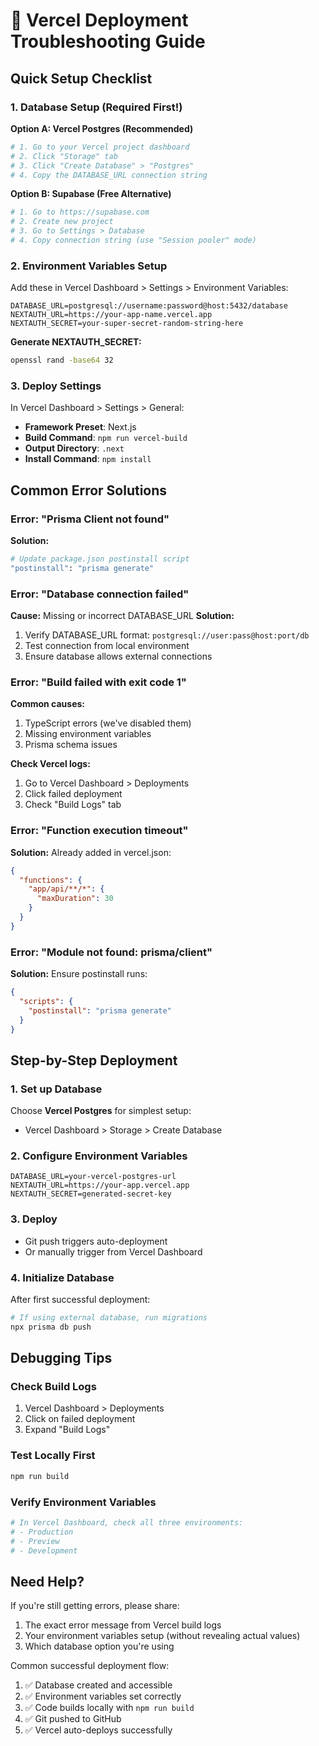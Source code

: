 # 🚀 Vercel Deployment Troubleshooting Guide

## Quick Setup Checklist

### 1. Database Setup (Required First!)

**Option A: Vercel Postgres (Recommended)**
```bash
# 1. Go to your Vercel project dashboard
# 2. Click "Storage" tab
# 3. Click "Create Database" > "Postgres"
# 4. Copy the DATABASE_URL connection string
```

**Option B: Supabase (Free Alternative)**
```bash
# 1. Go to https://supabase.com
# 2. Create new project
# 3. Go to Settings > Database
# 4. Copy connection string (use "Session pooler" mode)
```

### 2. Environment Variables Setup

Add these in Vercel Dashboard > Settings > Environment Variables:

```env
DATABASE_URL=postgresql://username:password@host:5432/database
NEXTAUTH_URL=https://your-app-name.vercel.app
NEXTAUTH_SECRET=your-super-secret-random-string-here
```

**Generate NEXTAUTH_SECRET:**
```bash
openssl rand -base64 32
```

### 3. Deploy Settings

In Vercel Dashboard > Settings > General:
- **Framework Preset**: Next.js
- **Build Command**: `npm run vercel-build`
- **Output Directory**: `.next`
- **Install Command**: `npm install`

## Common Error Solutions

### Error: "Prisma Client not found"
**Solution:**
```bash
# Update package.json postinstall script
"postinstall": "prisma generate"
```

### Error: "Database connection failed"
**Cause:** Missing or incorrect DATABASE_URL
**Solution:**
1. Verify DATABASE_URL format: `postgresql://user:pass@host:port/db`
2. Test connection from local environment
3. Ensure database allows external connections

### Error: "Build failed with exit code 1"
**Common causes:**
1. TypeScript errors (we've disabled them)
2. Missing environment variables
3. Prisma schema issues

**Check Vercel logs:**
1. Go to Vercel Dashboard > Deployments
2. Click failed deployment
3. Check "Build Logs" tab

### Error: "Function execution timeout"
**Solution:** Already added in vercel.json:
```json
{
  "functions": {
    "app/api/**/*": {
      "maxDuration": 30
    }
  }
}
```

### Error: "Module not found: prisma/client"
**Solution:** Ensure postinstall runs:
```json
{
  "scripts": {
    "postinstall": "prisma generate"
  }
}
```

## Step-by-Step Deployment

### 1. Set up Database
Choose **Vercel Postgres** for simplest setup:
- Vercel Dashboard > Storage > Create Database

### 2. Configure Environment Variables
```env
DATABASE_URL=your-vercel-postgres-url
NEXTAUTH_URL=https://your-app.vercel.app
NEXTAUTH_SECRET=generated-secret-key
```

### 3. Deploy
- Git push triggers auto-deployment
- Or manually trigger from Vercel Dashboard

### 4. Initialize Database
After first successful deployment:
```bash
# If using external database, run migrations
npx prisma db push
```

## Debugging Tips

### Check Build Logs
1. Vercel Dashboard > Deployments
2. Click on failed deployment
3. Expand "Build Logs"

### Test Locally First
```bash
npm run build
```

### Verify Environment Variables
```bash
# In Vercel Dashboard, check all three environments:
# - Production
# - Preview  
# - Development
```

## Need Help?

If you're still getting errors, please share:
1. The exact error message from Vercel build logs
2. Your environment variables setup (without revealing actual values)
3. Which database option you're using

Common successful deployment flow:
1. ✅ Database created and accessible
2. ✅ Environment variables set correctly
3. ✅ Code builds locally with `npm run build`
4. ✅ Git pushed to GitHub
5. ✅ Vercel auto-deploys successfully 